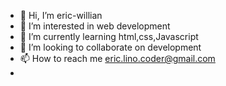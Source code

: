 - 👋 Hi, I’m eric-willian
- 👀 I’m interested in web development
- 🌱 I’m currently learning html,css,Javascript 
- 💞️ I’m looking to collaborate on development
- 📫 How to reach me eric.lino.coder@gmail.com
- 
